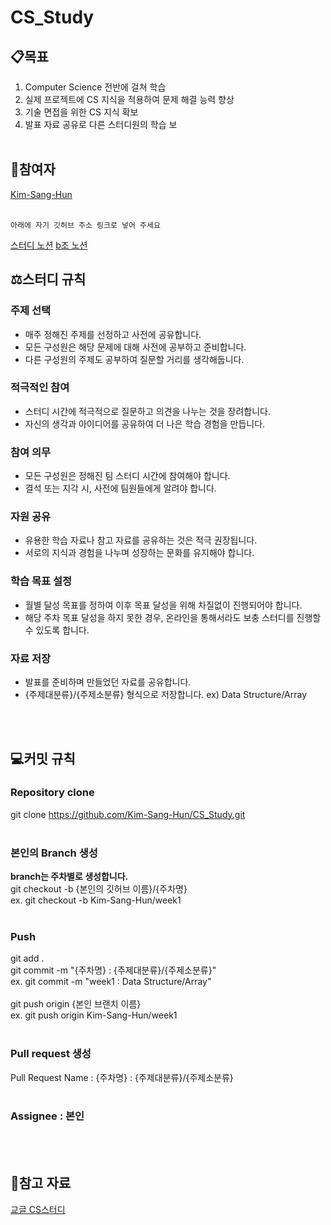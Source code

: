 # CS_Study

## 📋목표
1. Computer Science 전반에 걸쳐 학습
2. 실제 프로젝트에 CS 지식을 적용하여 문제 해결 능력 향상
3. 기술 면접을 위한 CS 지식 확보
4. 발표 자료 공유로 다른 스터디원의 학습 보
<br/><br/>
## 👶참여자   
[Kim-Sang-Hun](https://github.com/Kim-Sang-Hun) <br/><br/>
```
아래에 자기 깃허브 주소 링크로 넣어 주세요
```
[스터디 노션](https://reminiscent-play-031.notion.site/14-cf59caf3520e4ed3b570e66cd3e5d05c)
[b조 노션](https://south-license-edf.notion.site/CS-80c64fb3e18742988dc03be53da859a9)

## ⚖️스터디 규칙

### 주제 선택
- 매주 정해진 주제를 선정하고 사전에 공유합니다.
- 모든 구성원은 해당 문제에 대해 사전에 공부하고 준비합니다.
- 다른 구성원의 주제도 공부하여 질문할 거리를 생각해둡니다.
### 적극적인 참여
- 스터디 시간에 적극적으로 질문하고 의견을 나누는 것을 장려합니다.
- 자신의 생각과 아이디어를 공유하여 더 나은 학습 경험을 만듭니다.
### 참여 의무
- 모든 구성원은 정해진 팀 스터디 시간에 참여해야 합니다.
- 결석 또는 지각 시, 사전에 팀원들에게 알려야 합니다.
### 자원 공유
- 유용한 학습 자료나 참고 자료를 공유하는 것은 적극 권장됩니다.
- 서로의 지식과 경험을 나누며 성장하는 문화를 유지해야 합니다.
### 학습 목표 설정
- 월별 달성 목표를 정하여 이후 목표 달성을 위해 차질없이 진행되어야 합니다.
- 해당 주차 목표 달성을 하지 못한 경우, 온라인을 통해서라도 보충 스터디를 진행할 수 있도록 합니다.
### 자료 저장
- 발표를 준비하며 만들었던 자료를 공유합니다.
- {주제대분류}/{주제소분류} 형식으로 저장합니다.
ex) Data Structure/Array

<br/><br/>
## 💻커밋 규칙   

### Repository clone   
git clone https://github.com/Kim-Sang-Hun/CS_Study.git
<br/><br/>

### 본인의 Branch 생성
**branch는 주차별로 생성합니다.**   
git checkout -b {본인의 깃허브 이름}/{주차명}   
ex. git checkout -b Kim-Sang-Hun/week1
<br/><br/>

### Push
git add . <br/>
git commit -m "{주차명} : {주제대분류}/{주제소분류}" <br/>
ex. git commit -m "week1 : Data Structure/Array" <br/><br/>
git push origin {본인 브랜치 이름} <br/>
ex. git push origin Kim-Sang-Hun/week1
<br/><br/>

### Pull request 생성
Pull Request Name : {주차명} : {주제대분류}/{주제소분류}
<br/><br/>

### Assignee : 본인
<br/><br/>

## 💾참고 자료

[교글 CS스터디](https://github.com/gyoogle/tech-interview-for-developer)

<br/><br/>
